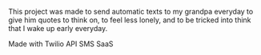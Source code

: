 This project was made to send automatic texts to my grandpa everyday to give him quotes to think on, to feel less lonely, and to be tricked into think that I wake up early everyday.

Made with Twilio API SMS SaaS
